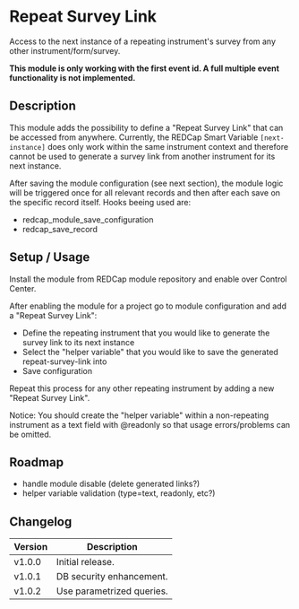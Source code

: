 # Repeat Survey Link
Access to the next instance of a repeating instrument's survey from any other instrument/form/survey.

**This module is only working with the first event id. A full multiple event functionality is not implemented.**

## Description
This module adds the possibility to define a "Repeat Survey Link" that can be accessed from anywhere. Currently, the REDCap Smart Variable `[next-instance]` does only work within the same instrument context and therefore cannot be used to generate a survey link from another instrument for its next instance.

After saving the module configuration (see next section), the module logic will be triggered once for all relevant records and then after each save on the specific record itself. 
Hooks beeing used are:
- redcap_module_save_configuration
- redcap_save_record

## Setup / Usage

Install the module from REDCap module repository and enable over Control Center.

After enabling the module for a project go to module configuration and add a "Repeat Survey Link":
- Define the repeating instrument that you would like to generate the survey link to its next instance
- Select the "helper variable" that you would like to save the generated repeat-survey-link into
- Save configuration

Repeat this process for any other repeating instrument by adding a new "Repeat Survey Link".

Notice:
You should create the "helper variable" within a non-repeating instrument as a text field with @readonly so that usage errors/problems can be omitted.

## Roadmap
- handle module disable (delete generated links?)
- helper variable validation (type=text, readonly, etc?)

## Changelog

Version | Description
------- | --------------------
v1.0.0  | Initial release.
v1.0.1  | DB security enhancement.
v1.0.2  | Use parametrized queries.